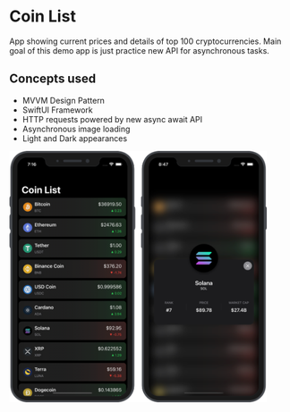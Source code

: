 # Coin List

App showing current prices and details of top 100 cryptocurrencies. Main goal of this demo app is just practice new API for asynchronous tasks.

## Concepts used
* MVVM Design Pattern
* SwiftUI Framework
* HTTP requests powered by new async await API
* Asynchronous image loading
* Light and Dark appearances

<img src="https://github.com/robertpinl/CoinList/blob/main/ReadmeAssets/CoinListScreenshot.png" height="450" />
